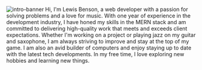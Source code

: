 
![intro-banner](https://user-images.githubusercontent.com/105423307/210188571-05a8d64f-c643-4609-b7fa-82a874d9c55a.gif)
Hi, I'm Lewis Benson, a web developer with a passion for solving problems and a love for music. With one year of experience in the development industry, I have honed my skills in the MERN stack and am committed to delivering high-quality work that meets and exceeds client expectations. Whether I'm working on a project or playing jazz on my guitar and saxophone, I am always striving to improve and stay at the top of my game. I am also an avid builder of computers and enjoy staying up to date with the latest tech developments. In my free time, I love exploring new hobbies and learning new things.
